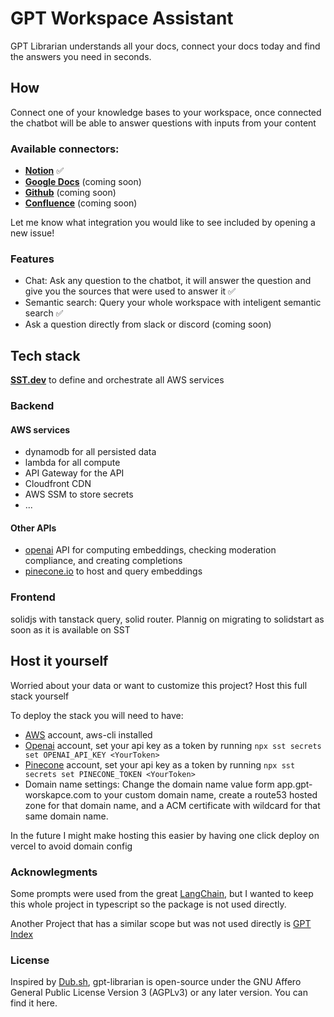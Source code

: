 # GPT Workspace Assistant

GPT Librarian understands all your docs, connect your docs today and find the answers you need in seconds.

## How

Connect one of your knowledge bases to your workspace, once connected the chatbot will be able to answer questions with inputs from your content

### Available connectors:

- [**Notion**](https://notion.so) ✅
- [**Google Docs**](https://docs.google.com/) (coming soon)
- [**Github**](https://github.com/) (coming soon)
- [**Confluence**](https://www.atlassian.com/software/confluence) (coming soon)

Let me know what integration you would like to see included by opening a new issue!

### Features

- Chat: Ask any question to the chatbot, it will answer the question and give you the sources that were used to answer it ✅
- Semantic search: Query your whole workspace with inteligent semantic search ✅
- Ask a question directly from slack or discord (coming soon)

## Tech stack

[**SST.dev**](https://sst.dev) to define and orchestrate all AWS services

### Backend

#### AWS services

- dynamodb for all persisted data
- lambda for all compute
- API Gateway for the API
- Cloudfront CDN
- AWS SSM to store secrets
- ...

#### Other APIs

- [openai](https://openai.com/api/) API for computing embeddings, checking moderation compliance, and creating completions
- [pinecone.io](pinecone.io) to host and query embeddings

### Frontend

solidjs with tanstack query, solid router. Plannig on migrating to solidstart as soon as it is available on SST

## Host it yourself

Worried about your data or want to customize this project? Host this full stack yourself

To deploy the stack you will need to have:

- [AWS](https://aws.amazon.com) account, aws-cli installed
- [Openai](https://openai.com/api/) account, set your api key as a token by running `npx sst secrets set OPENAI_API_KEY <YourToken>`
- [Pinecone](https://pinecone.io) account, set your api key as a token by running `npx sst secrets set PINECONE_TOKEN <YourToken>`
- Domain name settings: Change the domain name value form app.gpt-worskapce.com to your custom domain name, create a route53 hosted zone for that domain name, and a ACM certificate with wildcard for that same domain name.

In the future I might make hosting this easier by having one click deploy on vercel to avoid domain config

### Acknowlegments

Some prompts were used from the great [LangChain](https://github.com/hwchase17/langchain), but I wanted to keep this whole project in typescript so the package is not used directly.

Another Project that has a similar scope but was not used directly is [GPT Index](https://github.com/jerryjliu/gpt_index)

### License

Inspired by [Dub.sh](dub.sh), gpt-librarian is open-source under the GNU Affero General Public License Version 3 (AGPLv3) or any later version. You can find it here.
